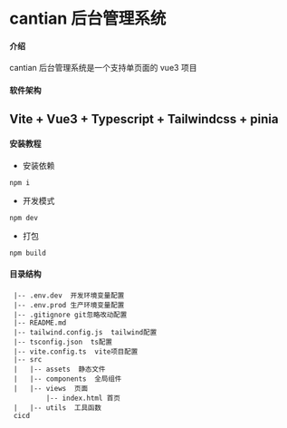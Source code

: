 # cantian 后台管理系统

#### 介绍

cantian 后台管理系统是一个支持单页面的 vue3 项目

#### 软件架构

## Vite + Vue3 + Typescript + Tailwindcss + pinia

#### 安装教程

- 安装依赖

```
npm i
```

- 开发模式

```
npm dev
```

- 打包

```
npm build
```

#### 目录结构

```
 |-- .env.dev  开发环境变量配置
 |-- .env.prod 生产环境变量配置
 |-- .gitignore git忽略改动配置
 |-- README.md
 |-- tailwind.config.js  tailwind配置
 |-- tsconfig.json  ts配置
 |-- vite.config.ts  vite项目配置
 |-- src
 |   |-- assets  静态文件
 |   |-- components  全局组件
 |   |-- views  页面
         |-- index.html 首页
 |   |-- utils  工具函数
 cicd
```
